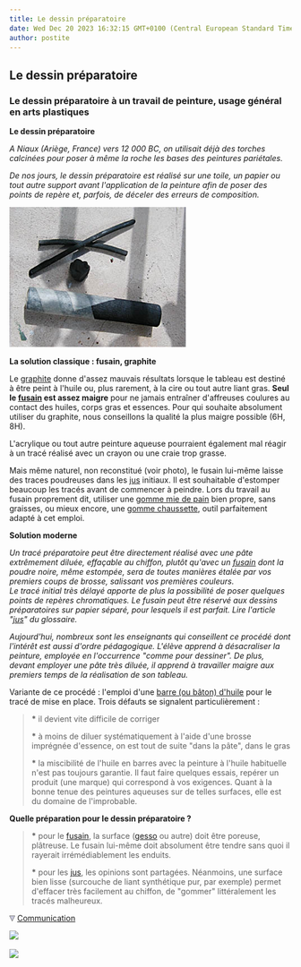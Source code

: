 ```yaml
---
title: Le dessin préparatoire
date: Wed Dec 20 2023 16:32:15 GMT+0100 (Central European Standard Time)
author: postite
---
```


## Le dessin préparatoire
### Le dessin préparatoire à un travail de peinture, usage général en arts plastiques
 **Le dessin préparatoire**

_A Niaux (Ariège, France) vers 12 000 BC, on utilisait déjà des torches calcinées pour poser à même la roche les bases des peintures pariétales._

_De nos jours, le dessin préparatoire est réalisé sur une toile, un papier ou tout autre support avant l'application de la peinture afin de poser des points de repère et, parfois, de déceler des erreurs de composition._

![](images/fusains2versionweb.jpg)

**La solution classique : fusain, graphite**

Le [graphite](graphite.html) donne d'assez mauvais résultats lorsque le tableau est destiné à être peint à l'huile ou, plus rarement, à la cire ou tout autre liant gras. **Seul le [fusain](fusain.html) est assez maigre** pour ne jamais entraîner d'affreuses coulures au contact des huiles, corps gras et essences. Pour qui souhaite absolument utiliser du graphite, nous conseillons la qualité la plus maigre possible (6H, 8H).

L'acrylique ou tout autre peinture aqueuse pourraient également mal réagir à un tracé réalisé avec un crayon ou une craie trop grasse.

Mais même naturel, non reconstitué (voir photo), le fusain lui-même laisse des traces poudreuses dans les [jus](jus.html) initiaux. Il est souhaitable d'estomper beaucoup les tracés avant de commencer à peindre. Lors du travail au fusain proprement dit, utiliser une [gomme mie de pain](gommemiedepain.html) bien propre, sans graisses, ou mieux encore, une [gomme chaussette](gommes.html#lagommechaussette), outil parfaitement adapté à cet emploi.

**Solution moderne**

_Un tracé préparatoire peut être directement réalisé avec une pâte extrêmement diluée, effaçable au chiffon, plutôt qu'avec un [fusain](fusain.html) dont la poudre noire, même estompée, sera de toutes manières étalée par vos premiers coups de brosse, salissant vos premières couleurs.  
Le tracé initial très délayé apporte de plus la possibilité de poser quelques points de repères chromatiques. Le fusain peut être réservé aux dessins préparatoires sur papier séparé, pour lesquels il est parfait. Lire l'article "[jus](jus.html)" du glossaire._

_Aujourd'hui, nombreux sont les enseignants qui conseillent ce procédé dont l'intérêt est aussi d'ordre pédagogique. L'élève apprend à désacraliser la peinture, employée en l'occurrence "comme pour dessiner". De plus, devant employer une pâte très diluée, il apprend à travailler maigre aux premiers temps de la réalisation de son tableau._

Variante de ce procédé : l'emploi d'une [barre (ou bâton) d'huile](barresdhuile.html) pour le tracé de mise en place. Trois défauts se signalent particulièrement : 

> **\*** il devient vite difficile de corriger
> 
> **\*** à moins de diluer systématiquement à l'aide d'une brosse imprégnée d'essence, on est tout de suite "dans la pâte", dans le gras
> 
> **\*** la miscibilité de l'huile en barres avec la peinture à l'huile habituelle n'est pas toujours garantie. Il faut faire quelques essais, repérer un produit (une marque) qui correspond à vos exigences. Quant à la bonne tenue des peintures aqueuses sur de telles surfaces, elle est du domaine de l'improbable.

**Quelle préparation pour le dessin préparatoire ?**

> **\*** pour le [fusain](fusain.html), la surface ([gesso](fabriquerungesso.html) ou autre) doit être poreuse, plâtreuse. Le fusain lui-même doit absolument être tendre sans quoi il rayerait irrémédiablement les enduits.
> 
> **\*** pour les [jus](jus.html), les opinions sont partagées. Néanmoins, une surface bien lisse (surcouche de liant synthétique pur, par exemple) permet d'effacer très facilement au chiffon, de "gommer" littéralement les tracés malheureux.



![](images/flechebas.gif) [Communication](http://www.artrealite.com/annonceurs.htm) 

[![](https://cbonvin.fr/sites/regie.artrealite.com/visuels/campagne1.png)](index-2.html#20131014)

![](https://cbonvin.fr/sites/regie.artrealite.com/visuels/campagne2.png)